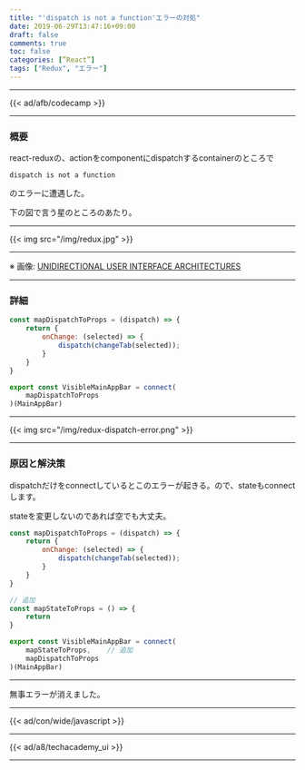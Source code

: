 ```yaml
---
title: "'dispatch is not a function'エラーの対処"
date: 2019-06-29T13:47:16+09:00
draft: false
comments: true
toc: false
categories: [”React”]
tags: ["Redux", "エラー"]
---
```


<!--more-->

---

{{< ad/afb/codecamp >}}

---

### 概要

react-reduxの、actionをcomponentにdispatchするcontainerのところで

`dispatch is not a function`

のエラーに遭遇した。

下の図で言う星のところのあたり。

---

{{< img src="/img/redux.jpg" >}}

---

※ 画像: [UNIDIRECTIONAL USER INTERFACE ARCHITECTURES](https://staltz.com/unidirectional-user-interface-architectures.html)

---

### 詳細

```js
const mapDispatchToProps = (dispatch) => {
    return {
        onChange: (selected) => {
            dispatch(changeTab(selected));
        }
    }
}

export const VisibleMainAppBar = connect(
    mapDispatchToProps
)(MainAppBar)
```

---

{{< img src="/img/redux-dispatch-error.png" >}}

---

### 原因と解決策

dispatchだけをconnectしているとこのエラーが起きる。ので、stateもconnectします。

stateを変更しないのであれば空でも大丈夫。

```js
const mapDispatchToProps = (dispatch) => {
    return {
        onChange: (selected) => {
            dispatch(changeTab(selected));
        }
    }
}

// 追加
const mapStateToProps = () => {
    return
}

export const VisibleMainAppBar = connect(
    mapStateToProps,    // 追加
    mapDispatchToProps
)(MainAppBar)
```

---

無事エラーが消えました。

---

{{< ad/con/wide/javascript >}}

---

{{< ad/a8/techacademy_ui >}}

---
